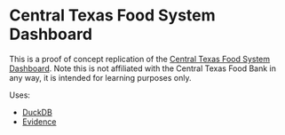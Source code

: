 # Central Texas Food System Dashboard


This is a proof of concept replication of the [Central Texas Food System Dashboard](https://centraltexasfoodsystem.org). Note this is not affiliated with the Central Texas Food Bank in any way, it is intended for learning purposes only.

Uses:
- [DuckDB](https://duckdb.org)
- [Evidence](https://docs.evidence.dev)
